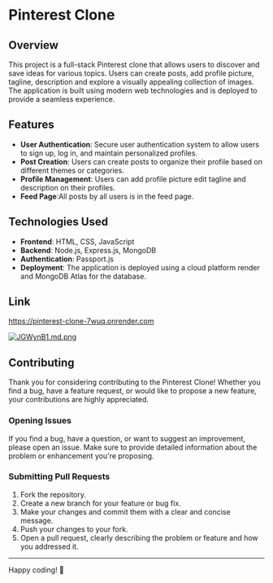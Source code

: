 # Pinterest Clone

## Overview

This project is a full-stack Pinterest clone that allows users to discover and save ideas for various topics. Users can create posts, add profile picture, tagline, description and explore a visually appealing collection of images. The application is built using modern web technologies and is deployed to provide a seamless experience.

## Features

- **User Authentication**: Secure user authentication system to allow users to sign up, log in, and maintain personalized profiles.
- **Post Creation**: Users can create posts to organize their profile based on different themes or categories.
- **Profile Management**: Users can add profile picture edit tagline and description on their profiles.
- **Feed Page**:All posts by all users is in the feed page.

## Technologies Used

- **Frontend**: HTML, CSS, JavaScript
- **Backend**: Node.js, Express.js, MongoDB
- **Authentication**: Passport.js
- **Deployment**: The application is deployed using a cloud platform render and MongoDB Atlas for the database.

## Link
https://pinterest-clone-7wuq.onrender.com

<a href="https://freeimage.host/i/JGWynB1"><img src="https://iili.io/JGWynB1.md.png" alt="JGWynB1.md.png" border="0"></a>


## Contributing

Thank you for considering contributing to the Pinterest Clone! Whether you find a bug, have a feature request, or would like to propose a new feature, your contributions are highly appreciated.

### Opening Issues

If you find a bug, have a question, or want to suggest an improvement, please open an issue. Make sure to provide detailed information about the problem or enhancement you're proposing.

### Submitting Pull Requests

1. Fork the repository.
2. Create a new branch for your feature or bug fix.
3. Make your changes and commit them with a clear and concise message.
4. Push your changes to your fork.
5. Open a pull request, clearly describing the problem or feature and how you addressed it.

---

Happy coding! 🚀


